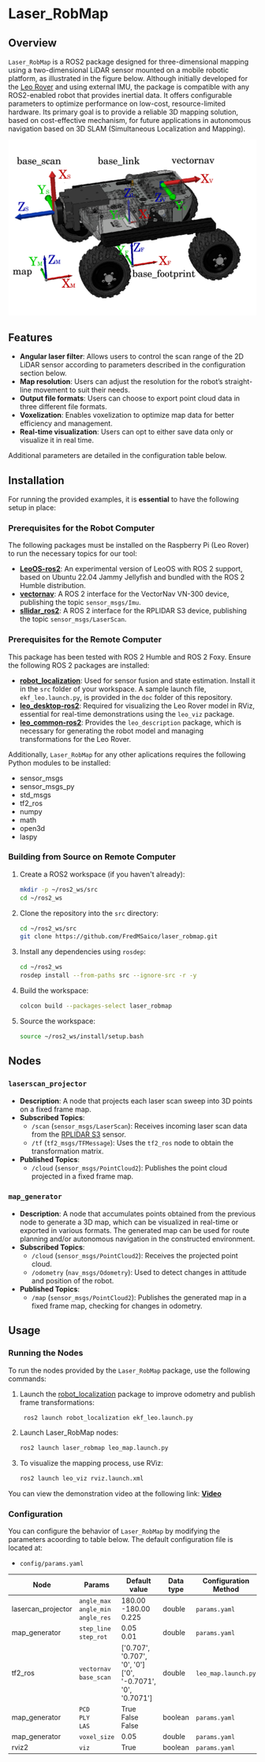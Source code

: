 # Laser_RobMap

## Overview

`Laser_RobMap` is a ROS2 package designed for three-dimensional mapping using a two-dimensional LiDAR sensor mounted on a mobile robotic platform, as illustrated in the figure below. Although initially developed for the [Leo Rover](https://www.leorover.tech/) and using external IMU, the package is compatible with any ROS2-enabled robot that provides inertial data. It offers configurable parameters to optimize performance on low-cost, resource-limited hardware. Its primary goal is to provide a reliable 3D mapping solution, based on cost-effective mechanism, for future applications in autonomous navigation based on 3D SLAM (Simultaneous Localization and Mapping).

![Mapping Setup](doc/leorover_frames.png)

## Features

- **Angular laser filter**: Allows users to control the scan range of the 2D LiDAR sensor according to parameters described in the configuration section below.
- **Map resolution**: Users can adjust the resolution for the robot’s straight-line movement to suit their needs.
- **Output file formats**: Users can choose to export point cloud data in three different file formats.
- **Voxelization**: Enables voxelization to optimize map data for better efficiency and management.
- **Real-time visualization**: Users can opt to either save data only or visualize it in real time.

Additional parameters are detailed in the configuration table below.

## Installation
For running the provided examples, it is **essential** to have the following setup in place:

### Prerequisites for the Robot Computer

The following packages must be installed on the Raspberry Pi (Leo Rover) to run the necessary topics for our tool:

- **[LeoOS-ros2](https://github.com/LeoRover/LeoOS-ros2)**: An experimental version of LeoOS with ROS 2 support, based on Ubuntu 22.04 Jammy Jellyfish and bundled with the ROS 2 Humble distribution.
- **[vectornav](https://github.com/dawonn/vectornav/tree/ros2)**: A ROS 2 interface for the VectorNav VN-300 device, publishing the topic `sensor_msgs/Imu`.
- **[sllidar_ros2](https://github.com/Slamtec/sllidar_ros2)**: A ROS 2 interface for the RPLIDAR S3 device, publishing the topic `sensor_msgs/LaserScan`.

### Prerequisites for the Remote Computer

This package has been tested with ROS 2 Humble and ROS 2 Foxy. Ensure the following ROS 2 packages are installed:

- **[robot_localization](https://github.com/cra-ros-pkg/robot_localization)**: Used for sensor fusion and state estimation. Install it in the `src` folder of your workspace. A sample launch file, `ekf_leo.launch.py`, is provided in the `doc` folder of this repository.
- **[leo_desktop-ros2](https://github.com/LeoRover/leo_desktop-ros2)**: Required for visualizing the Leo Rover model in RViz, essential for real-time demonstrations using the `leo_viz` package.
- **[leo_common-ros2](https://github.com/LeoRover/leo_common-ros2)**: Provides the `leo_description` package, which is necessary for generating the robot model and managing transformations for the Leo Rover.


Additionally, `Laser_RobMap` for any other aplications requires the following Python modules to be installed:

- sensor_msgs
- sensor_msgs_py
- std_msgs
- tf2_ros
- numpy
- math
- open3d
- laspy

### Building from Source on Remote Computer

1. Create a ROS2 workspace (if you haven't already):

    ```bash
    mkdir -p ~/ros2_ws/src
    cd ~/ros2_ws
    ```

2. Clone the repository into the `src` directory:

    ```bash
    cd ~/ros2_ws/src
    git clone https://github.com/FredMSaico/laser_robmap.git
    ```

3. Install any dependencies using `rosdep`:

    ```bash
    cd ~/ros2_ws
    rosdep install --from-paths src --ignore-src -r -y
    ```

4. Build the workspace:

    ```bash
    colcon build --packages-select laser_robmap
    ```

5. Source the workspace:

    ```bash
    source ~/ros2_ws/install/setup.bash
    ```
## Nodes

### `laserscan_projector`

- **Description**: A node that projects each laser scan sweep into 3D points on a fixed frame map.
- **Subscribed Topics**:
  - `/scan` (`sensor_msgs/LaserScan`): Receives incoming laser scan data from the [RPLIDAR S3](https://github.com/Slamtec/sllidar_ros2) sensor.
  - `/tf` (`tf2_msgs/TFMessage`): Uses the `tf2_ros` node to obtain the transformation matrix.
- **Published Topics**:
  - `/cloud` (`sensor_msgs/PointCloud2`): Publishes the point cloud projected in a fixed frame map.

### `map_generator`

- **Description**: A node that accumulates points obtained from the previous node to generate a 3D map, which can be visualized in real-time or exported in various formats. The generated map can be used for route planning and/or autonomous navigation in the constructed environment.
- **Subscribed Topics**:
  - `/cloud` (`sensor_msgs/PointCloud2`): Receives the projected point cloud.
  - `/odometry` (`nav_msgs/Odometry`): Used to detect changes in attitude and position of the robot.
- **Published Topics**:
  - `/map` (`sensor_msgs/PointCloud2`): Publishes the generated map in a fixed frame map, checking for changes in odometry.

## Usage

### Running the Nodes

To run the nodes provided by the `Laser_RobMap` package, use the following commands:

1. Launch the [robot_localization](https://github.com/cra-ros-pkg/robot_localization) package to improve odometry and publish frame transformations:
   ```bash
    ros2 launch robot_localization ekf_leo.launch.py
    ```
2. Launch Laser_RobMap nodes:

    ```bash
    ros2 launch laser_robmap leo_map.launch.py
    ```
4. To visualize the mapping process, use RViz:

    ```bash
    ros2 launch leo_viz rviz.launch.xml
    ```
You can view the demonstration video at the following link: **[Video](https://drive.google.com/file/d/1N4ubwArkp9ySVB42jXYfYM3W8A43AMF8/view?usp=sharing)**

### Configuration

You can configure the behavior of `Laser_RobMap` by modifying the parameters acoording to table below. The default configuration file is located at:

- `config/params.yaml`

| Node                   | Params                      | Default value                                | Data type | Configuration Method    |
|------------------------|------------------------------|----------------------------------------------|-----------|--------------------------|
| lasercan_projector     | `angle_max`<br>`angle_min`<br>`angle_res`   | 180.00<br>-180.00<br>0.225                            | double    | `params.yaml`            |
| map_generator          | `step_line`<br>`step_rot`    | 0.05<br>0.01                                | double    | `params.yaml`            |
| tf2_ros                | `vectornav`<br> `base_scan`   | ['0.707', '0.707', '0', '0']<br>['0', '-0.7071', '0', '0.7071'] | double    | `leo_map.launch.py`      |
| map_generator          | `PCD`<br> `PLY`<br> `LAS`    | True<br> False<br> False                          | boolean   | `params.yaml`            |
| map_generator          | `voxel_size`                 | 0.05                                        | double   | `params.yaml`            |
| rviz2                  | `viz`                        | True                                       | boolean   | `params.yaml`            |
